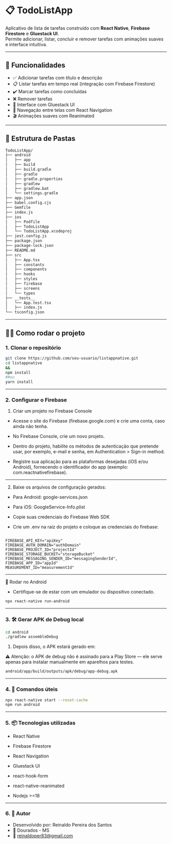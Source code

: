 # 📋 TodoListApp

Aplicativo de lista de tarefas construído com **React Native**, **Firebase Firestore** e **Gluestack UI**.  
Permite adicionar, listar, concluir e remover tarefas com animações suaves e interface intuitiva.

---

## 🚀 Funcionalidades

- ✅ Adicionar tarefas com título e descrição
- 📋 Listar tarefas em tempo real (integração com Firebase Firestore)
- ✔️ Marcar tarefas como concluídas
- ❌ Remover tarefas
- 💅 Interface com Gluestack UI
- 📱 Navegação entre telas com React Navigation
- 🎬 Animações suaves com Reanimated

---

## 📂 Estrutura de Pastas

```bash
TodoListApp/
├── android
│   ├── app
│   ├── build
│   ├── build.gradle
│   ├── gradle
│   ├── gradle.properties
│   ├── gradlew
│   ├── gradlew.bat
│   └── settings.gradle
├── app.json
├── babel.config.cjs
├── Gemfile
├── index.js
├── ios
│   ├── Podfile
│   ├── TodoListApp
│   └── TodoListApp.xcodeproj
├── jest.config.js
├── package.json
├── package-lock.json
├── README.md
├── src
│   ├── App.tsx
│   ├── constants
│   ├── components
│   ├── hooks
│   ├── styles
│   ├── firebase
│   ├── screens
│   └── types
├── __tests__
│   └── App.test.tsx
│   ├── index.js
└── tsconfig.json

```


---

## 🧑‍💻 Como rodar o projeto

### 1. Clonar o repositório

```bash
git clone https://github.com/seu-usuario/listappnative.git
cd listappnative
&&
npm install
##ou
yarn install

```

---

### 2. Configurar o Firebase

1. Criar um projeto no Firebase Console
- Acesse o site do Firebase (firebase.google.com) e crie uma conta, caso ainda não tenha.

- No Firebase Console, crie um novo projeto.

- Dentro do projeto, habilite os métodos de autenticação que pretende usar, por exemplo, e-mail e senha, em Authentication > Sign-in method.

- Registre sua aplicação para as plataformas desejadas (iOS e/ou Android), fornecendo o identificador do app (exemplo: com.reactnativefirebase).

---

2. Baixe os arquivos de configuração gerados:

- Para Android: google-services.json

- Para iOS: GoogleService-Info.plist

- Copie suas credenciais do Firebase Web SDK

- Crie um .env na raiz do projeto e coloque as credenciais do firebase:

```env

FIREBASE_API_KEY="apiKey"
FIREBASE_AUTH_DOMAIN="authDomain"
FIREBASE_PROJECT_ID="projectId"
FIREBASE_STORAGE_BUCKET="storageBucket"
FIREBASE_MESSAGING_SENDER_ID="messagingSenderId",
FIREBASE_APP_ID="appId"
MEASUREMENT_ID="measurementId"
```
---

📱 Rodar no Android
- Certifique-se de estar com um emulador ou dispositivo conectado.

```bash
npx react-native run-android
```

---

### 3. 🛠️ Gerar APK de Debug local

```bash
cd android
./gradlew assembleDebug
```

1. Depois disso, o APK estará gerado em:

⚠️ Atenção: o APK de debug não é assinado para a Play Store — ele serve apenas para instalar manualmente em aparelhos para testes.

```bash
android/app/build/outputs/apk/debug/app-debug.apk
```


---

### 4. 🧪 Comandos úteis

```bash
npx react-native start --reset-cache            
npm run android                
```



---

### 5. 📦 Tecnologias utilizadas

- React Native

- Firebase Firestore

- React Navigation

- Gluestack UI

- react-hook-form

- react-native-reanimated

- Nodejs >=18


---

### 6. 🧑 Autor
- Desenvolvido por: Reinaldo Pereira dos Santos
- 📍 Dourados - MS
- 📧 reinaldoper83@gmail.com